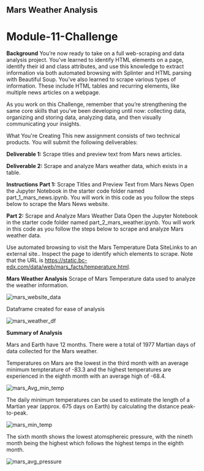 ## Mars Weather Analysis
# Module-11-Challenge

**Background**
You’re now ready to take on a full web-scraping and data analysis project. You’ve learned to identify HTML elements on a page, identify their id and class attributes, and use this knowledge to extract information via both automated browsing with Splinter and HTML parsing with Beautiful Soup. You’ve also learned to scrape various types of information. These include HTML tables and recurring elements, like multiple news articles on a webpage.

As you work on this Challenge, remember that you’re strengthening the same core skills that you’ve been developing until now: collecting data, organizing and storing data, analyzing data, and then visually communicating your insights.

What You're Creating
This new assignment consists of two technical products. You will submit the following deliverables:

**Deliverable 1:** Scrape titles and preview text from Mars news articles.

**Deliverable 2:** Scrape and analyze Mars weather data, which exists in a table.

**Instructions**
**Part 1:** Scrape Titles and Preview Text from Mars News
Open the Jupyter Notebook in the starter code folder named part_1_mars_news.ipynb. You will work in this code as you follow the steps below to scrape the Mars News website.

**Part 2:** Scrape and Analyze Mars Weather Data
Open the Jupyter Notebook in the starter code folder named part_2_mars_weather.ipynb. You will work in this code as you follow the steps below to scrape and analyze Mars weather data.

Use automated browsing to visit the Mars Temperature Data SiteLinks to an external site.. Inspect the page to identify which elements to scrape. Note that the URL is https://static.bc-edx.com/data/web/mars_facts/temperature.html.

**Mars Weather Analysis**
Scrape of Mars Temperature data used to analyze the weather information.

![mars_website_data](https://user-images.githubusercontent.com/117309455/225374306-3e3b21f8-9355-4699-883c-516676c34404.png)

Dataframe created for ease of analysis

![mars_weather_df](https://user-images.githubusercontent.com/117309455/225378587-52673630-7109-4e89-8310-a7e6817b0860.png)


**Summary of Analysis**

Mars and Earth have 12 months. There were a total of 1977 Martian days of data collected for the Mars weather.

Temperatures on Mars are the lowest in the third month with an average minimum tempterature of -83.3 and the highest temperatures are experienced in the eighth month with an average high of -68.4.

![mars_Avg_min_temp](https://user-images.githubusercontent.com/117309455/225376389-efabafed-ecc5-4815-ab21-03ea3dbcf468.png)

The daily minimum temperatures can be used to estimate the length of a Martian year (approx. 675 days on Earth) by calculating the distance peak-to-peak. 

![mars_min_temp](https://user-images.githubusercontent.com/117309455/225377719-f857422a-8938-4c7e-bd3c-62757686ac63.png)

The sixth month shows the lowest atomsphereic pressure, with the nineth month being the highest which follows the highest temps in the eighth month.

![mars_avg_pressure](https://user-images.githubusercontent.com/117309455/225376749-e2cc3653-06a1-489f-8c29-949b4305552a.png)

